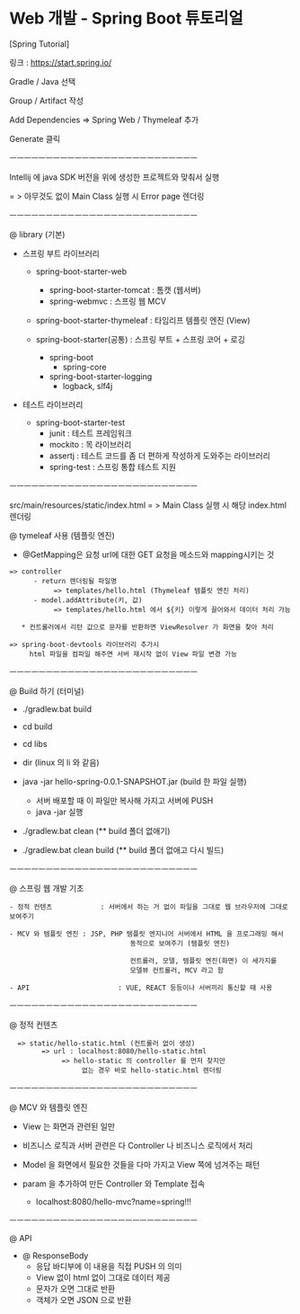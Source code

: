 # Web 개발 - Spring Boot 튜토리얼

[Spring Tutorial]

링크 : https://start.spring.io/ 

Gradle / Java 선택

Group / Artifact 작성

Add Dependencies => Spring Web / Thymeleaf 추가

Generate 클릭

ㅡㅡㅡㅡㅡㅡㅡㅡㅡㅡㅡㅡㅡㅡㅡㅡㅡㅡㅡㅡㅡㅡㅡㅡㅡㅡ

Intellij 에 java SDK 버전을 위에 생성한 프로젝트와 맞춰서 실행

= > 아무것도 없이 Main Class 실행 시 Error page 렌더링

ㅡㅡㅡㅡㅡㅡㅡㅡㅡㅡㅡㅡㅡㅡㅡㅡㅡㅡㅡㅡㅡㅡㅡㅡㅡㅡ

@ library (기본)

- 스프링 부트 라이브러리

   - spring-boot-starter-web
     - spring-boot-starter-tomcat : 톰캣 (웹서버)
     - spring-webmvc : 스프링 웹 MCV

   - spring-boot-starter-thymeleaf : 타임리프 템플릿 엔진 (View)

   - spring-boot-starter(공통) : 스프링 부트 + 스프링 코어 + 로깅
     - spring-boot
       - spring-core
     - spring-boot-starter-logging
       - logback, slf4j


- 테스트 라이브러리

   - spring-boot-starter-test
     - junit : 테스트 프레임워크
     - mockito : 목 라이브러리
     - assertj : 테스트 코드를 좀 더 편하게 작성하게 도와주는 라이브러리
     - spring-test : 스프링 통합 테스트 지원

ㅡㅡㅡㅡㅡㅡㅡㅡㅡㅡㅡㅡㅡㅡㅡㅡㅡㅡㅡㅡㅡㅡㅡㅡㅡㅡ

src/main/resources/static/index.html
= > Main Class 실행 시 해당 index.html 렌더링


@ tymeleaf 사용 (템플릿 엔진)

- @GetMapping은 요청 url에 대한 GET 요청을 메소드와 mapping시키는 것

```
=> controller 
      - return 렌더링될 파일명
           => templates/hello.html (Thymeleaf 템플릿 엔진 처리)
      - model.addAttribute(키, 값)
           => templates/hello.html 에서 ${키} 이렇게 끌어와서 데이터 처리 가능

   * 컨트롤러에서 리턴 값으로 문자를 반환하면 ViewResolver 가 화면을 찾아 처리
```

```
=> spring-boot-devtools 라이브러리 추가시
     html 파일을 컴파일 해주면 서버 재시작 없이 View 파일 변경 가능
```


ㅡㅡㅡㅡㅡㅡㅡㅡㅡㅡㅡㅡㅡㅡㅡㅡㅡㅡㅡㅡㅡㅡㅡㅡㅡㅡ

@ Build 하기 (터미널)


- ./gradlew.bat build
- cd build
- cd libs
- dir (linux 의 li 와 같음)
- java -jar hello-spring-0.0.1-SNAPSHOT.jar (build 한 파일 실행)
    - 서버 배포할 때 이 파일만 복사해 가지고 서버에 PUSH
    - java -jar 실행


- ./gradlew.bat clean (** build 폴더 없애기)
- ./gradlew.bat clean build (** build 폴더 없애고 다시 빌드)


ㅡㅡㅡㅡㅡㅡㅡㅡㅡㅡㅡㅡㅡㅡㅡㅡㅡㅡㅡㅡㅡㅡㅡㅡㅡㅡ

@ 스프링 웹 개발 기초

```
- 정적 컨텐츠            : 서버에서 하는 거 없이 파일을 그대로 웹 브라우저에 그대로 보여주기

- MCV 와 템플릿 엔진 : JSP, PHP 템플릿 엔지니어 서버에서 HTML 을 프로그래밍 해서 
                              동적으로 보여주기 (템플릿 엔진)

                              컨트롤러, 모델, 템플릿 엔진(화면) 이 세가지를 
                              모델뷰 컨트롤러, MCV 라고 함

- API                      : VUE, REACT 등등이나 서버끼리 통신할 때 사용 
```              

ㅡㅡㅡㅡㅡㅡㅡㅡㅡㅡㅡㅡㅡㅡㅡㅡㅡㅡㅡㅡㅡㅡㅡㅡㅡㅡ

@ 정적 컨텐츠

```              
  => static/hello-static.html (컨트롤러 없이 생성)
        => url : localhost:8080/hello-static.html 
             => hello-static 의 controller 를 먼저 찾지만
                  없는 경우 바로 hello-static.html 렌더링
```              



ㅡㅡㅡㅡㅡㅡㅡㅡㅡㅡㅡㅡㅡㅡㅡㅡㅡㅡㅡㅡㅡㅡㅡㅡㅡㅡ

@ MCV 와 템플릿 엔진

- View 는 화면과 관련된 일만
- 비즈니스 로직과 서버 관련은 다 Controller 나 비즈니스 로직에서 처리
- Model 을 화면에서 필요한 것들을 다마 가지고 View 쪽에 넘겨주는 패턴

- param 을 추가하여 만든 Controller 와 Template 접속
    - localhost:8080/hello-mvc?name=spring!!!




ㅡㅡㅡㅡㅡㅡㅡㅡㅡㅡㅡㅡㅡㅡㅡㅡㅡㅡㅡㅡㅡㅡㅡㅡㅡㅡ

@ API

  - @ ResponseBody
       - 응답 바디부에 이 내용을 직접 PUSH 의 의미
       - View 없이 html 없이 그대로 데이터 제공
       - 문자가 오면 그대로 반환
       - 객체가 오면 JSON 으로 반환
 
